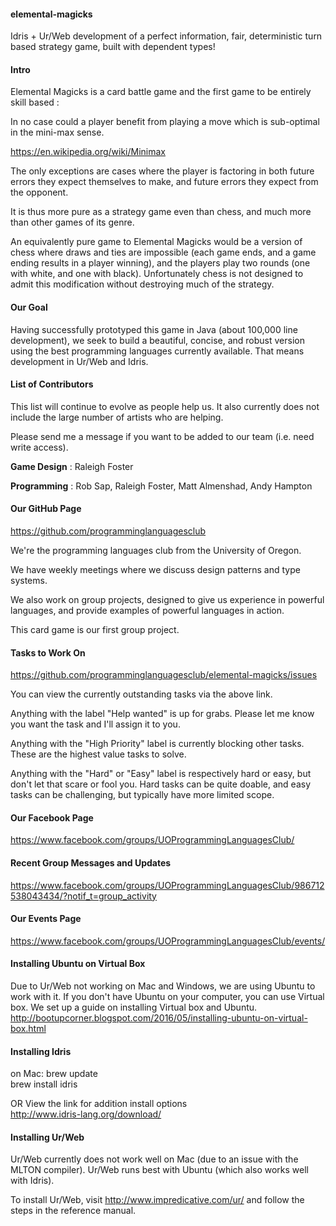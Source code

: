 #### **elemental-magicks** <br />
 Idris + Ur/Web development of a perfect information, fair, deterministic turn based strategy game, built with dependent types!


#### **Intro** <br />
 Elemental Magicks is a card battle game and the first game to be entirely skill based :
 
 In no case could a player benefit from playing a move which is sub-optimal in the mini-max sense.
 
 https://en.wikipedia.org/wiki/Minimax
 
 The only exceptions are cases where the player is factoring in both future errors they expect themselves to make,
 and future errors they expect from the opponent.
 
 It is thus more pure as a strategy game even than chess, and much more than other games of its genre.

 An equivalently pure game to Elemental Magicks would be
 a version of chess where draws and ties are impossible (each game ends, and a game ending results in a player winning),
 and the players play two rounds (one with white, and one with black).
 Unfortunately chess is not designed to admit this modification without destroying much of the strategy.
 

#### **Our Goal** <br />
 Having successfully prototyped this game in Java (about 100,000 line development),
we seek to build a beautiful, concise, and robust version using the best programming languages currently available.
 That means development in Ur/Web and Idris.

#### **List of Contributors** <br />

This list will continue to evolve as people help us.
It also currently does not include the large number of artists who are helping.

Please send me a message if you want to be added to our team (i.e. need write access).

 **Game Design** : Raleigh Foster

**Programming** : Rob Sap, Raleigh Foster, Matt Almenshad, Andy Hampton



#### **Our GitHub Page**<br />
https://github.com/programminglanguagesclub <br />

We're the programming languages club from the University of Oregon.

We have weekly meetings where we discuss design patterns and type systems.

We also work on group projects,
designed to give us experience in powerful languages,
and provide examples of powerful languages in action.

This card game is our first group project.

#### **Tasks to Work On**<br />
https://github.com/programminglanguagesclub/elemental-magicks/issues <br />

You can view the currently outstanding tasks via the above link.

Anything with the label "Help wanted" is up for grabs.
Please let me know you want the task and I'll assign it to you.


Anything with the "High Priority" label is currently blocking other tasks.
These are the highest value tasks to solve.

Anything with the "Hard" or "Easy" label is respectively hard or easy, but don't let that scare or fool you.
Hard tasks can be quite doable, and easy tasks can be challenging, but typically have more limited scope.


#### **Our Facebook Page** <br />
https://www.facebook.com/groups/UOProgrammingLanguagesClub/ 

#### **Recent Group Messages and Updates** <br />
https://www.facebook.com/groups/UOProgrammingLanguagesClub/986712538043434/?notif_t=group_activity

#### **Our Events Page** <br />
https://www.facebook.com/groups/UOProgrammingLanguagesClub/events/ <br />

#### **Installing Ubuntu on Virtual Box** <br />
Due to Ur/Web not working on Mac and Windows, we are using Ubuntu to work with it. If you don't have Ubuntu on your computer, you can use Virtual box. We set up a guide on installing Virtual box and Ubuntu.<br />
http://bootupcorner.blogspot.com/2016/05/installing-ubuntu-on-virtual-box.html <br />

#### **Installing Idris** <br />

on Mac:
brew update<br />
brew install idris<br /> 

OR View the link for addition install options<br />
http://www.idris-lang.org/download/

#### **Installing Ur/Web** <br />

Ur/Web currently does not work well on Mac (due to an issue with the MLTON compiler).
Ur/Web runs best with Ubuntu (which also works well with Idris).

To install Ur/Web, visit http://www.impredicative.com/ur/ and follow the steps in the reference manual.

